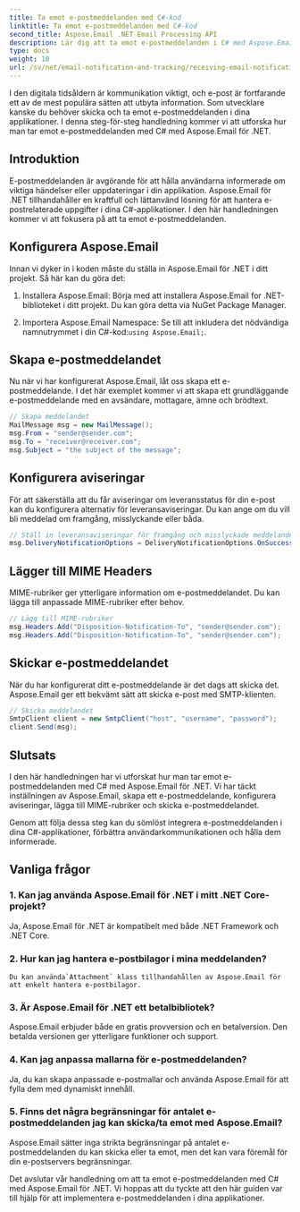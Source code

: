 ```yaml
---
title: Ta emot e-postmeddelanden med C#-kod
linktitle: Ta emot e-postmeddelanden med C#-kod
second_title: Aspose.Email .NET Email Processing API
description: Lär dig att ta emot e-postmeddelanden i C# med Aspose.Email för .NET. Effektivt kodexempel tillhandahålls.
type: docs
weight: 10
url: /sv/net/email-notification-and-tracking/receiving-email-notifications-with-csharp-code/
---
```



I den digitala tidsåldern är kommunikation viktigt, och e-post är fortfarande ett av de mest populära sätten att utbyta information. Som utvecklare kanske du behöver skicka och ta emot e-postmeddelanden i dina applikationer. I denna steg-för-steg handledning kommer vi att utforska hur man tar emot e-postmeddelanden med C# med Aspose.Email för .NET.

## Introduktion

E-postmeddelanden är avgörande för att hålla användarna informerade om viktiga händelser eller uppdateringar i din applikation. Aspose.Email för .NET tillhandahåller en kraftfull och lättanvänd lösning för att hantera e-postrelaterade uppgifter i dina C#-applikationer. I den här handledningen kommer vi att fokusera på att ta emot e-postmeddelanden.

## Konfigurera Aspose.Email

Innan vi dyker in i koden måste du ställa in Aspose.Email för .NET i ditt projekt. Så här kan du göra det:

1. Installera Aspose.Email: Börja med att installera Aspose.Email for .NET-biblioteket i ditt projekt. Du kan göra detta via NuGet Package Manager.

2.  Importera Aspose.Email Namespace: Se till att inkludera det nödvändiga namnutrymmet i din C#-kod:`using Aspose.Email;`.

## Skapa e-postmeddelandet

Nu när vi har konfigurerat Aspose.Email, låt oss skapa ett e-postmeddelande. I det här exemplet kommer vi att skapa ett grundläggande e-postmeddelande med en avsändare, mottagare, ämne och brödtext.

```csharp
// Skapa meddelandet
MailMessage msg = new MailMessage();
msg.From = "sender@sender.com";
msg.To = "receiver@receiver.com";
msg.Subject = "the subject of the message";
```

## Konfigurera aviseringar

För att säkerställa att du får aviseringar om leveransstatus för din e-post kan du konfigurera alternativ för leveransaviseringar. Du kan ange om du vill bli meddelad om framgång, misslyckande eller båda.

```csharp
// Ställ in leveransaviseringar för framgång och misslyckade meddelanden
msg.DeliveryNotificationOptions = DeliveryNotificationOptions.OnSuccess | DeliveryNotificationOptions.OnFailure;
```

## Lägger till MIME Headers

MIME-rubriker ger ytterligare information om e-postmeddelandet. Du kan lägga till anpassade MIME-rubriker efter behov.

```csharp
// Lägg till MIME-rubriker
msg.Headers.Add("Disposition-Notification-To", "sender@sender.com");
msg.Headers.Add("Disposition-Notification-To", "sender@sender.com");
```

## Skickar e-postmeddelandet

När du har konfigurerat ditt e-postmeddelande är det dags att skicka det. Aspose.Email ger ett bekvämt sätt att skicka e-post med SMTP-klienten.

```csharp
// Skicka meddelandet
SmtpClient client = new SmtpClient("host", "username", "password");
client.Send(msg);
```

## Slutsats

I den här handledningen har vi utforskat hur man tar emot e-postmeddelanden med C# med Aspose.Email för .NET. Vi har täckt inställningen av Aspose.Email, skapa ett e-postmeddelande, konfigurera aviseringar, lägga till MIME-rubriker och skicka e-postmeddelandet.

Genom att följa dessa steg kan du sömlöst integrera e-postmeddelanden i dina C#-applikationer, förbättra användarkommunikationen och hålla dem informerade.

## Vanliga frågor

### 1. Kan jag använda Aspose.Email för .NET i mitt .NET Core-projekt?
   Ja, Aspose.Email för .NET är kompatibelt med både .NET Framework och .NET Core.

### 2. Hur kan jag hantera e-postbilagor i mina meddelanden?
    Du kan använda`Attachment` klass tillhandahållen av Aspose.Email för att enkelt hantera e-postbilagor.

### 3. Är Aspose.Email för .NET ett betalbibliotek?
   Aspose.Email erbjuder både en gratis provversion och en betalversion. Den betalda versionen ger ytterligare funktioner och support.

### 4. Kan jag anpassa mallarna för e-postmeddelanden?
   Ja, du kan skapa anpassade e-postmallar och använda Aspose.Email för att fylla dem med dynamiskt innehåll.

### 5. Finns det några begränsningar för antalet e-postmeddelanden jag kan skicka/ta emot med Aspose.Email?
   Aspose.Email sätter inga strikta begränsningar på antalet e-postmeddelanden du kan skicka eller ta emot, men det kan vara föremål för din e-postservers begränsningar.

Det avslutar vår handledning om att ta emot e-postmeddelanden med C# med Aspose.Email för .NET. Vi hoppas att du tyckte att den här guiden var till hjälp för att implementera e-postmeddelanden i dina applikationer. 